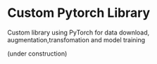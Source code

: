 # Custom Pytorch Library
Custom library using PyTorch for data download, augmentation,transfomation and model training

(under construction)
